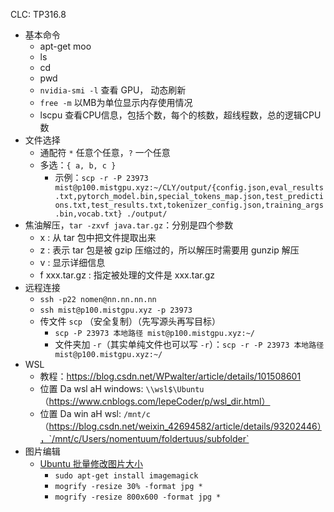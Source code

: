 CLC: TP316.8

- 基本命令
    - apt-get moo
    - ls
    - cd
    - pwd
    - `nvidia-smi -l` 查看 GPU， 动态刷新
    - `free -m` 以MB为单位显示内存使用情况
    - lscpu 查看CPU信息，包括个数，每个的核数，超线程数，总的逻辑CPU数
- 文件选择
    - 通配符 `*` 任意个任意，`?` 一个任意
    - 多选：`{ a, b, c }`
        - 示例：`scp -r -P 23973 mist@p100.mistgpu.xyz:~/CLY/output/{config.json,eval_results.txt,pytorch_model.bin,special_tokens_map.json,test_predictions.txt,test_results.txt,tokenizer_config.json,training_args.bin,vocab.txt} ./output/`
- 焦油解压，`tar -zxvf java.tar.gz`：分别是四个参数
    - x : 从 tar 包中把文件提取出来
    - z : 表示 tar 包是被 gzip 压缩过的，所以解压时需要用 gunzip 解压
    - v : 显示详细信息
    - f xxx.tar.gz :  指定被处理的文件是 xxx.tar.gz
- 远程连接
    - `ssh -p22 nomen@nn.nn.nn.nn`
    - `ssh mist@p100.mistgpu.xyz -p 23973`
    - 传文件 `scp` （安全复制）（先写源头再写目标）
        - `scp -P 23973 本地路径 mist@p100.mistgpu.xyz:~/`
        - 文件夹加 `-r`（其实单纯文件也可以写 `-r`）：`scp -r -P 23973 本地路径 mist@p100.mistgpu.xyz:~/`
- WSL
    - 教程：https://blog.csdn.net/WPwalter/article/details/101508601
    - 位置 Da wsl aH windows: `\\wsl$\Ubuntu` （https://www.cnblogs.com/lepeCoder/p/wsl_dir.html）
    - 位置 Da win aH wsl: `/mnt/c` （https://blog.csdn.net/weixin_42694582/article/details/93202446），`/mnt/c/Users/nomentuum/foldertuus/subfolder`
- 图片编辑
    - [Ubuntu 批量修改图片大小](https://www.cnblogs.com/jins-note/p/9550380.html)
        - `sudo apt-get install imagemagick`
        - `mogrify -resize 30% -format jpg *`
        - `mogrify -resize 800x600 -format jpg *`